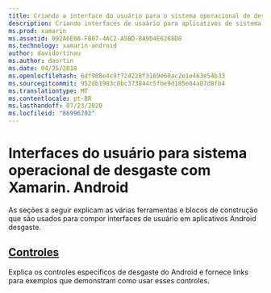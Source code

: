 ```yaml
---
title: Criando a interface do usuário para o sistema operacional de desgaste com Xamarin. Android
description: Criando interfaces de usuário para aplicativos de sistema operacional de desgaste
ms.prod: xamarin
ms.assetid: 092A6E08-FB07-4AC2-A5BD-8A9D4E6268D8
ms.technology: xamarin-android
author: davidortinau
ms.author: daortin
ms.date: 04/25/2018
ms.openlocfilehash: 6df988e4c9f724228f3169e60ac2e1e463e54b33
ms.sourcegitcommit: 952db1983c0bc373844c5fbe9d185e04a87d8fb4
ms.translationtype: MT
ms.contentlocale: pt-BR
ms.lasthandoff: 07/23/2020
ms.locfileid: "86996702"
---
```

# <a name="user-interfaces-for-wear-os-with-xamarinandroid"></a>Interfaces do usuário para sistema operacional de desgaste com Xamarin. Android

As seções a seguir explicam as várias ferramentas e blocos de construção que são usados para compor interfaces de usuário em aplicativos Android desgaste.

## <a name="controls"></a>[Controles](~/android/wear/user-interface/controls/index.md)

Explica os controles específicos de desgaste do Android e fornece links para exemplos que demonstram como usar esses controles.
